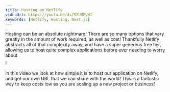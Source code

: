 ```yaml
---
title: Hosting on Netlify
videoUrl: https://youtu.be/4sfSZUUFyMI
keywords: [Netlify, Hosting, Next.js]
---
```


Hosting can be an absolute nightmare! There are so many options that vary greatly in the amount of work required, as well as cost! Thankfully Netlify abstracts all of that complexity away, and have a super generous free tier, allowing us to host quite complex applications before ever needing to worry about $$$$!

In this video we look at how simple it is to host our application on Netlify, and get our own URL that we can share with the world! This is a fantastic way to keep costs low as you are scaling up a new project or business!
